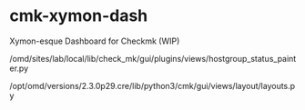 # cmk-xymon-dash
Xymon-esque Dashboard for Checkmk (WIP)

/omd/sites/lab/local/lib/check_mk/gui/plugins/views/hostgroup_status_painter.py

/opt/omd/versions/2.3.0p29.cre/lib/python3/cmk/gui/views/layout/layouts.py
